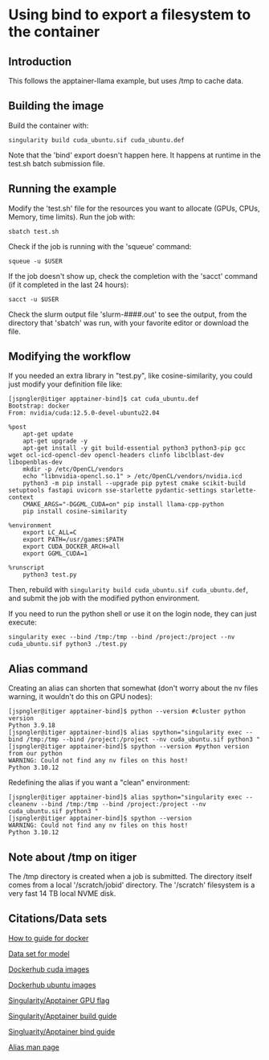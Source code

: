 # Using bind to export a filesystem to the container
## Introduction
This follows the apptainer-llama example, but uses /tmp to cache data.

## Building the image
Build the container with:
```
singularity build cuda_ubuntu.sif cuda_ubuntu.def
```

Note that the 'bind' export doesn't happen here. It happens at runtime in the test.sh batch submission file.

## Running the example
Modify the 'test.sh' file for the resources you want to allocate (GPUs, CPUs, Memory, time limits). Run the job with:
```
sbatch test.sh
```

Check if the job is running with the 'squeue' command:
```
squeue -u $USER
```

If the job doesn't show up, check the completion with the 'sacct' command (if it completed in the last 24 hours):
```
sacct -u $USER
```

Check the slurm output file 'slurm-####.out' to see the output, from the directory that 'sbatch' was run, with your favorite editor or download the file.

## Modifying the workflow
If you needed an extra library in "test.py", like cosine-similarity, you could just modify your definition file like:
```
[jspngler@itiger apptainer-bind]$ cat cuda_ubuntu.def
Bootstrap: docker
From: nvidia/cuda:12.5.0-devel-ubuntu22.04

%post
    apt-get update
    apt-get upgrade -y
    apt-get install -y git build-essential python3 python3-pip gcc wget ocl-icd-opencl-dev opencl-headers clinfo libclblast-dev libopenblas-dev
    mkdir -p /etc/OpenCL/vendors
    echo "libnvidia-opencl.so.1" > /etc/OpenCL/vendors/nvidia.icd
    python3 -m pip install --upgrade pip pytest cmake scikit-build setuptools fastapi uvicorn sse-starlette pydantic-settings starlette-context
    CMAKE_ARGS="-DGGML_CUDA=on" pip install llama-cpp-python
    pip install cosine-similarity

%environment
    export LC_ALL=C
    export PATH=/usr/games:$PATH
    export CUDA_DOCKER_ARCH=all
    export GGML_CUDA=1

%runscript
    python3 test.py
```

Then, rebuild with `singularity build cuda_ubuntu.sif cuda_ubuntu.def`, and submit the job with the modified python environment.

If you need to run the python shell or use it on the login node, they can just execute:
```
singularity exec --bind /tmp:/tmp --bind /project:/project --nv cuda_ubuntu.sif python3 ./test.py
```

## Alias command
Creating an alias can shorten that somewhat (don't worry about the nv files warning, it wouldn't do this on GPU nodes):
```
[jspngler@itiger apptainer-bind]$ python --version #cluster python version
Python 3.9.18
[jspngler@itiger apptainer-bind]$ alias spython="singularity exec --bind /tmp:/tmp --bind /project:/project --nv cuda_ubuntu.sif python3 "
[jspngler@itiger apptainer-bind]$ spython --version #python version from our python
WARNING: Could not find any nv files on this host!
Python 3.10.12
```

Redefining the alias if you want a "clean" environment:
```
[jspngler@itiger apptainer-bind]$ alias spython="singularity exec --cleanenv --bind /tmp:/tmp --bind /project:/project --nv cuda_ubuntu.sif python3 "
[jspngler@itiger apptainer-bind]$ spython --version
WARNING: Could not find any nv files on this host!
Python 3.10.12
```

## Note about /tmp on itiger
The /tmp directory is created when a job is submitted. The directory itself comes from a local '/scratch/jobid' directory. The '/scratch' filesystem is a very fast 14 TB local NVME disk. 

## Citations/Data sets
[How to guide for docker](https://ralph.blog.imixs.com/2024/03/19/how-to-run-llms-in-a-docker-container/)

[Data set for model](https://huggingface.co/TheBloke/Llama-2-7B-Chat-GGUF)

[Dockerhub cuda images](https://hub.docker.com/r/nvidia/cuda)

[Dockerhub ubuntu images](https://hub.docker.com/_/ubuntu/)

[Singularity/Apptainer GPU flag](https://apptainer.org/docs/user/1.0/gpu.html)

[Singularity/Apptainer build guide](https://apptainer.org/docs/user/1.0/build_a_container.html)

[Singluarity/Apptainer bind guide](https://apptainer.org/docs/user/main/bind_paths_and_mounts.html)

[Alias man page](https://man7.org/linux/man-pages/man1/alias.1p.html)
